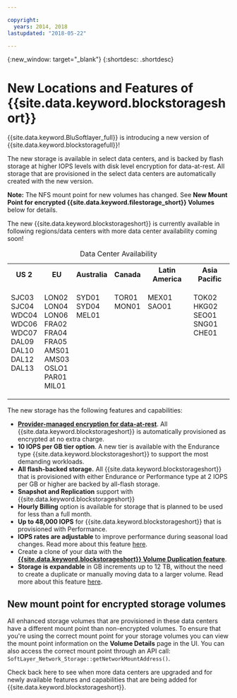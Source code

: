 ```yaml
---

copyright:
  years: 2014, 2018
lastupdated: "2018-05-22"

---
```

{:new_window: target="_blank"}
{:shortdesc: .shortdesc}

# New Locations and Features of {{site.data.keyword.blockstorageshort}}

{{site.data.keyword.BluSoftlayer_full}} is introducing a new version of {{site.data.keyword.blockstoragefull}}!

The new storage is available in select data centers, and is backed by flash storage at higher IOPS levels with disk level encryption for data-at-rest.  All storage that are provisioned in the select data centers are automatically created with the new version.

**Note:** The NFS mount point for new volumes has changed. See **New Mount Point for encrypted {{site.data.keyword.filestorage_short}} Volumes** below for details.

The new {{site.data.keyword.blockstorageshort}} is currently available in following regions/data centers with more data center availability coming soon!
<table style="width:100%;">
	<caption>Data Center Availability</caption>
	<tbody>
		<tr>
			<th>US 2</th>
			<th>EU</th>
			<th>Australia</th>
			<th>Canada</th>
			<th>Latin America</th>
			<th>Asia Pacific</th>
		</tr>
		<tr>
			<td>
				<p>SJC03<br />
				SJC04<br />
				WDC04<br />
				WDC06<br />
				WDC07<br />
				DAL09<br />
				DAL10<br />
				DAL12<br />
				DAL13<br /><br /><br /></p>
			</td>
			<td>
				<p>LON02<br />
				LON04<br />
				LON06<br />
				FRA02<br />
				FRA04<br />
				FRA05<br />
				AMS01<br />
				AMS03<br />
				OSLO1<br />
				PAR01<br />
				MIL01</p>
			</td>
			<td>
				<p>SYD01<br />
				SYD04<br />
				MEL01<br /><br /><br /><br /><br /><br /><br /><br /><br /></p>
			</td>
			<td>
				<p>TOR01<br />
				MON01<br /><br /><br /><br /><br /><br /><br /><br /><br /><br /></p>
			</td>
			<td>
				<p>MEX01<br />SAO01<br /><br /><br /><br /><br /><br /><br /><br /><br /><br /></p>
			</td>
						<td>
				<p>TOK02<br />
				HKG02<br />
			        SEO01<br />
				SNG01<br />
				CHE01<br /><br /><br /><br /><br /><br /><br /></p>
			</td>
			</tr>
	</tbody>
</table>


The new storage has the following features and capabilities:

- **[Provider-managed encryption for data-at-rest](block-file-storage-encryption-rest.html)**.
  All {{site.data.keyword.blockstorageshort}} is automatically provisioned as encrypted at no extra charge.
- **10 IOPS per GB tier option**.
  A new tier is available with the Endurance type {{site.data.keyword.blockstorageshort}} to support the most demanding workloads.
- **All flash-backed storage.**
  All {{site.data.keyword.blockstorageshort}} that is provisioned with either Endurance or Performance type at 2 IOPS per GB or higher are backed by all-flash storage.
- **Snapshot and Replication** support with {{site.data.keyword.blockstorageshort}}
- **Hourly Billing** option is available for storage that is planned to be used for less than a full month.
- **Up to 48,000 IOPS** for {{site.data.keyword.blockstorageshort}} that is provisioned with Performance.
- **IOPS rates are adjustable** to improve performance during seasonal load changes. Read more about this feature [here](adjustable-iops.html).
- Create a clone of your data with the **[{{site.data.keyword.blockstorageshort}} Volume Duplication feature](how-to-create-duplicate-volume.html)**.
- **Storage is expandable** in GB increments up to 12 TB, without the need to create a duplicate or manually moving data to a larger volume. Read more about this feature [here](expandable_block_storage.html).

## New mount point for encrypted storage volumes

All enhanced storage volumes that are provisioned in these data centers have a different mount point than non-encrypted volumes. To ensure that you're using the correct mount point for your storage volumes you can view the mount point information on the **Volume Details** page in the UI. You can also access the correct mount point through an API call: `SoftLayer_Network_Storage::getNetworkMountAddress()`.

Check back here to see when more data centers are upgraded and for newly available features and capabilities that are being added for {{site.data.keyword.blockstorageshort}}.
